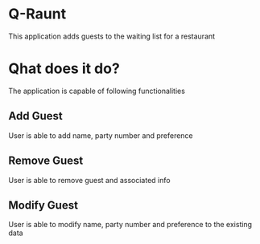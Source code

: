 # Q-Raunt
This application adds guests to the waiting list for a restaurant

# Qhat does it do?
The application is capable of following functionalities


## Add Guest
User is able to add name, party number and preference

## Remove Guest
User is able to remove guest and associated info

## Modify Guest
User is able to modify name, party number and preference to the existing data
